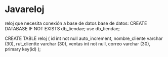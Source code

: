 # Javareloj
reloj que necesita conexión  a base de datos
base de datos:
CREATE DATABASE IF NOT EXISTS db_tiendae;
use db_tiendae;

CREATE TABLE reloj
(
id int not null auto_increment,
nombre_cliente varchar (30),
rut_clientte varchar (30),
ventas int not null,
correo varchar (30),
primary key(id)
);
